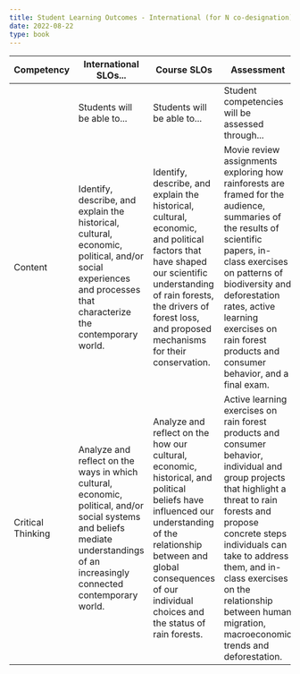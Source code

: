 ```yaml
---
title: Student Learning Outcomes - International (for N co-designation)
date: 2022-08-22
type: book
---
```


| Competency |International SLOs...|Course SLOs|Assessment
|--------------------------------|--------------------|--------------------------------|---------|
|     | Students will be able to...|Students will be able to...|Student competencies will be assessed through...|
|Content|Identify, describe, and explain the historical, cultural, economic, political, and/or social experiences and processes that characterize the contemporary world.|Identify, describe, and explain the historical, cultural, economic, and political factors that have shaped our scientific understanding of rain forests, the drivers of forest loss, and proposed mechanisms for their conservation.|Movie review assignments exploring how rainforests are framed for the audience, summaries of the results of scientific papers, in-class exercises on patterns of biodiversity and deforestation rates, active learning exercises on rain forest products and consumer behavior, and a final exam.|
|Critical Thinking|Analyze and reflect on the ways in which cultural, economic, political, and/or social systems and beliefs mediate understandings of an increasingly connected contemporary world.|Analyze and reflect on the how our cultural, economic, historical, and political beliefs have influenced our understanding of the relationship between and global consequences of our individual choices and the status of rain forests.|Active learning exercises on rain forest products and consumer behavior, individual and group projects that highlight a threat to rain forests and propose concrete steps individuals can take to address them, and in-class exercises on the relationship between human migration, macroeconomic trends and deforestation.|
